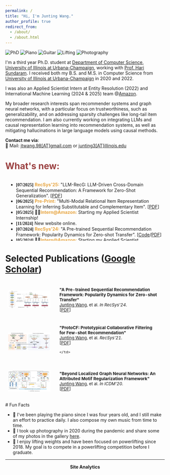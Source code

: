 ```yaml
---
permalink: /
title: "Hi, I'm Junting Wang."
author_profile: true
redirect_from: 
  - /about/
  - /about.html
---
```

![PhD](https://img.shields.io/badge/Ph.D.-UIUC%20(2022--Now)-brightgreen?color=181717&labelColor=blueviolet)
![Piano](https://img.shields.io/badge/Piano-(2002--Now)-brightgreen?color=181717&labelColor=blue)
![Guitar](https://img.shields.io/badge/Guitar-(2015--Now)-brightgreen?color=181717&labelColor=blue)
![Lifting](https://img.shields.io/badge/Lifting-(2016--Now)-brightgreen?color=181717&labelColor=blue)
![Photography](https://img.shields.io/badge/Photography-(2020--Now)-brightgreen?color=181717&labelColor=blue)

I'm a third year Ph.D. student at [Department of Computer Science](https://cs.illinois.edu/), [University of Illinois at Urbana-Champaign](https://illinois.edu/), working with [Prof. Hari Sundaram](https://sundaram.cs.illinois.edu/). 
I received both my B.S. and M.S. in Computer Science from [University of Illinois at Urbana-Champaign](https://illinois.edu/) in 2020 and 2022.

I was also an Applied Scientist Intern at Entity Resolution (2022) and International Machine Learning (2024 & 2025) team @[Amazon](https://www.amazon.com/).
 
My broader research interests span recommender systems and graph neural networks, with a particular focus on trustworthiness, such as generalizability, and on addressing sparsity challenges like long-tail item recommendation. I am also currently working on integrating LLMs and causal representation learning into recommendation systems, as well as mitigating hallucinations in large language models using causal methods.

 <!-- My broader research interests include recommender systems and graph neural networks, with a particular focus on the challenges of **<u>sparsity</u>** in these systems, such as long-tail item recommendation. Currently, I'm also exploring LLM-enhanced recommendation systems and causal representation learning. . -->

**Contact me via**:  
📧 Mail: [jtwang.98[AT]gmail.com](mailto:jtwang.98@gmail.com) or [junting3[AT]illinois.edu](mailto:junting3@illinois.edu)

<h1 style="color: rgb(155, 65, 65);">What's new:</h1>

<!-- <div style="height: 300px; overflow: auto; border: 1px solid #ccc; margin: 10px;"> -->
<div style="height: 200px; overflow: auto ; margin: 10px;">
<ul>
  <li><strong style="font-family: Consolas;">[07/2025]</strong> <b style="color: rgb(231, 165, 65);">RecSys'25:</b> "LLM-RecG: LLM-Driven Cross-Domain Sequential Recommendation: A
Framework for Zero-Shot Generalization". [<a href="https://dl.acm.org/doi/pdf/10.1145/3705328.3748077">PDF</a>]</li>
<li><strong style="font-family: Consolas;">[06/2025]</strong> <b style="color: rgb(231, 165, 65);">Pre-Print:</b> "Multi-Modal Relational Item Representation Learning for Inferring Substitutable and Complementary Item". [<a href="https://arxiv.org/pdf/2507.22268">PDF</a>]</li>
  <li><strong style="font-family: Consolas;">[05/2025]</strong> 🧑‍💻<b style="color: rgb(231, 165, 65);">Intern@Amazon:</b> Starting my Applied Scientist Internship!</li>
  <li><strong style="font-family: Consolas;">[11/2024]</strong> New website online.</li>
  <li><strong style="font-family: Consolas;">[07/2024]</strong> <b style="color: rgb(231, 165, 65);">RecSys'24:</b> "A Pre-trained Sequential Recommendation Framework: Popularity Dynamics for Zero-shot Transfer". [<a href="https://github.com/CrowdDynamicsLab/preprec">Code</a>/<a href="https://arxiv.org/pdf/2401.01497">PDF</a>]</li>
  <li><strong style="font-family: Consolas;">[05/2024]</strong> 🧑‍💻<b style="color: rgb(231, 165, 65);">Intern@Amazon:</b> Starting my Applied Scientist Internship!</li>
</ul>
</div>

# Selected Publications ([Google Scholar](https://scholar.google.com/citations?user=YogdvtkAAAAJ&hl=en))

<table style="width:100%;border:None;border-spacing:0px;border-collapse:separate;margin-right:0;margin-left:0;font-size:0.95em;">
  <tr>
    <td style="padding:8px;width:30%;vertical-align:middle;border:none;">
      <a href="images/preprec.png">
      <img src='images/preprec.png' width="300">
      </a>
    </td>
    <td style="padding:20px;width:70%;vertical-align:middle;border-right:none;border:none;">
      <b>"A Pre-trained Sequential Recommendation Framework: Popularity Dynamics for Zero-shot Transfer"</b>
      <br>
      <u>Junting Wang</u>, et al. <i>In RecSys'24</i>. 
      <br>
      [<a href="https://arxiv.org/pdf/2401.01497">PDF</a>]
    </td>
  </tr>

  <tr>
    <td style="padding:8px;width:30%;vertical-align:middle;border:none;">
      <a href="images/protocf.png">
      <img src='images/protocf.png' width="300">
      </a>
    </td>
    <td style="padding:20px;width:70%;vertical-align:middle;border-right:none;border:none;">
      <b>"ProtoCF: Prototypical Collaborative Filtering for Few-shot
Recommendation"</b>
      <br>
      <u>Junting Wang</u>, et al. <i>RecSys'21</i>. 
      <br>
      [<a href="https://sundaram.cs.illinois.edu/pubs/2021/2021_sankar_protoCF.pdf">PDF</a>]

    </td>
  </tr>

  <tr>
    <td style="padding:8px;width:30%;vertical-align:middle;border:none;">
      <a href="images/infomotif.png">
      <img src='images/infomotif.png' width="300">
      </a>
    </td>
    <td style="padding:20px;width:70%;vertical-align:middle;border-right:none;border:none;">
      <b>"Beyond Localized Graph Neural Networks: An
Attributed Motif Regularization Framework"</b>
      <br>
      <u>Junting Wang</u>, et al. 
      <i>In ICDM'20.</i>
      <br>
      [<a href="https://arxiv.org/pdf/2009.05197">PDF</a>]
    </td>
  </tr>
  
</table>
# Fun Facts


- 🎹 I've been playing the piano since I was four years old, and I still make an effort to practice daily. I also compose my own music from time to time.
- 📸 I took up photography in 2020 during the pandemic and share some of my photos in the gallery [here](https://junting-wang.com/gallery/).
- 💪 I enjoy lifting weights and have been focused on powerlifting since 2018. My goal is to compete in a powerlifting competition before I graduate.

--------

<center><b>Site Analytics</b></center>
<script type='text/javascript' id='clustrmaps' src='//cdn.clustrmaps.com/map_v2.js?cl=686464&w=500&t=n&d=eGQPrFXYzbXG4nYZmuWR1O1GRH04Evw_AqG9f-N-GpY&co=fefefe&cmo=3acc3a&cmn=ff5353&ct=ffffff'></script>